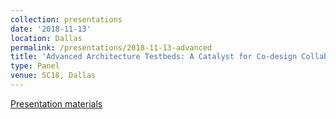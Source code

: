 ```yaml
---
collection: presentations
date: '2018-11-13'
location: Dallas
permalink: /presentations/2018-11-13-advanced
title: 'Advanced Architecture Testbeds: A Catalyst for Co-design Collaborations'
type: Panel
venue: SC18, Dallas
---
```


[Presentation materials](https://sc18.supercomputing.org/presentation/?id=bof205&sess=sess446)
